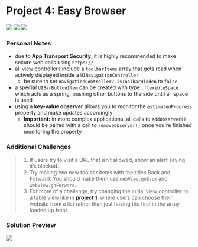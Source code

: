 # Project 4: Easy Browser

[![](https://img.shields.io/badge/Hacking%20with%20iOS-2020.01.31-36A9AE?logo=gumroad)](https://www.hackingwithswift.com/store/hacking-with-ios) [![](https://img.shields.io/badge/Xcode-11.4.1-3d8af0?logo=xcode)](#) [![](https://img.shields.io/badge/Swift-5.2-FA7343?logo=swift)](#)

### Personal Notes
- due to **App Transport Security**, it is highly recommended to make secure web calls using `https://`
- all view controllers include a `toolbarItems` array that gets read when actively displayed inside a `UINavigationController`
    - be sure to set `navigationController?.isToolbarHidden` to `false`
- a special `UIBarButtonItem` can be created with type `.flexibleSpace` which acts as a spring, pushing other buttons to the side until all space is used
- using a **key-value observer** allows you to monitor the `estimatedProgress` property and make updates accordingly
    - **Important:** in more complex applications, all calls to `addObserver()` should be paired with a call to `removeObserver()` once you're finished monitoring the property

### Additional Challenges
> 1. If users try to visit a URL that isn’t allowed, show an alert saying it’s blocked.
> 2. Try making two new toolbar items with the titles Back and Forward. You should make them use `webView.goBack` and `webView.goForward`.
> 3. For more of a challenge, try changing the initial view controller to a table view like in [**project 1**](https://github.com/seventhaxis/hacking-with-ios/tree/master/projects/p01.storm-viewer/), where users can choose their website from a list rather than just having the first in the array loaded up front.

### Solution Preview
<img src="https://user-images.githubusercontent.com/4438390/71426765-ea7bbf00-267c-11ea-97f0-a4ffb731b976.png">
